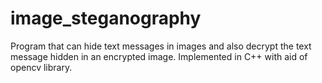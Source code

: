 # image_steganography
Program that can hide text messages in images and also decrypt the text message hidden in an encrypted image. Implemented in C++ with aid of opencv library.
